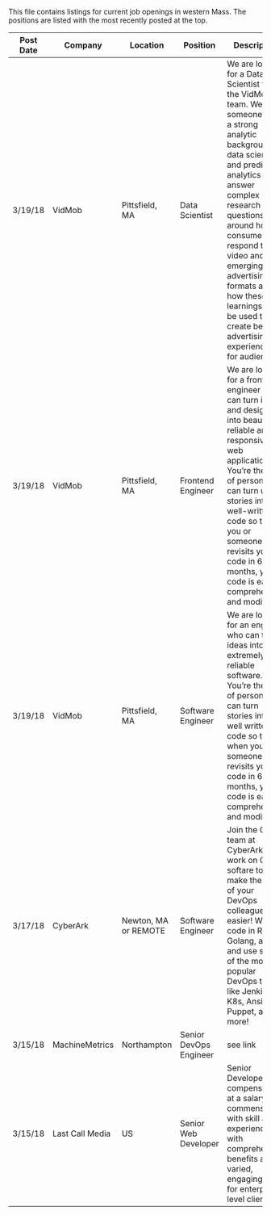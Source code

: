 This file contains listings for current job openings in western Mass. The positions are listed with the most recently posted at the top.

|Post Date|Company|Location|Position|Description|External Link(s)|
|---------|-------|--------|--------|-----------|----------------|
|3/19/18|VidMob|Pittsfield, MA|Data Scientist|We are looking for a Data Scientist to join the VidMob team. We seek someone with a strong analytic background in data science and predictive analytics to answer complex research questions around how consumers respond to video and emerging advertising formats and how these learnings can be used to create better advertising experiences for audiences.|https://www.vidmob.com/data-scientist/|
|3/19/18|VidMob|Pittsfield, MA|Frontend Engineer|We are looking for a frontend engineer who can turn ideas and designs into beautiful, reliable and responsive web applications. You’re the type of person who can turn user stories into well-written code so that as you or someone else revisits your code in 6 months, your code is easy to comprehend and modify.|https://www.vidmob.com/frontend-engineer/|
|3/19/18|VidMob|Pittsfield, MA|Software Engineer|We are looking for an engineer who can turn ideas into extremely reliable software. You’re the type of person who can turn stories into well written code so that when you or someone else revisits your code in 6 months, your code is easy to comprehend and modify.|https://www.vidmob.com/software-engineer/|
|3/17/18|CyberArk|Newton, MA or REMOTE|Software Engineer|Join the Conjur team at CyberArk and work on OSS softare to help make the lives of your DevOps colleagues easier! We code in Ruby, Golang, and JS and use some of the most popular DevOps tools, like Jenkins, K8s, Ansible, Puppet, and more!|conjur.org, [our hiring puzzle](http://conjur-dev-puzzle-website.herokuapp.com)|
|3/15/18|MachineMetrics|Northampton|Senior DevOps Engineer|see link|https://www.machinemetrics.com/careers|
|3/15/18|Last Call Media|US|Senior Web Developer|Senior Developers are compensated at a salary commensurate with skill and experience, with comprehensive benefits and varied, engaging work for enterprise-level clients.|https://lastcallmedia.com/careers|
